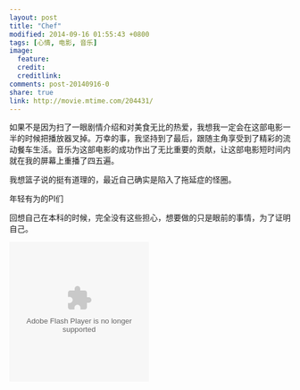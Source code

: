 ```yaml
---
layout: post
title: "Chef"
modified: 2014-09-16 01:55:43 +0800
tags: [心情, 电影, 音乐]
image:
  feature: 
  credit: 
  creditlink: 
comments: post-20140916-0
share: true
link: http://movie.mtime.com/204431/
---
```


如果不是因为扫了一眼剧情介绍和对美食无比的热爱，我想我一定会在这部电影一半的时候把播放器叉掉。万幸的事，我坚持到了最后，跟随主角享受到了精彩的流动餐车生活。音乐为这部电影的成功作出了无比重要的贡献，让这部电影短时间内就在我的屏幕上重播了四五遍。

我想篮子说的挺有道理的，最近自己确实是陷入了拖延症的怪圈。

年轻有为的PI们

回想自己在本科的时候，完全没有这些担心，想要做的只是眼前的事情，为了证明自己。

<div style="width:250px;height:250px;overflow:hidden;">
<embed src="http://www.xiami.com/widget/10539699_1773427589,1773427590,1773427575,1773427576,1773427577,1773427578,1773427579,1773427580,1773427581,1773427582,1773427583,1773427584,1773427585,1773427586,1773427587,1773427588,1773427591,_250_250_cccccc_dddddd_1/multiPlayer.swf" type="application/x-shockwave-flash" width="250" height="250" wmode="opaque"></embed>
</div>
